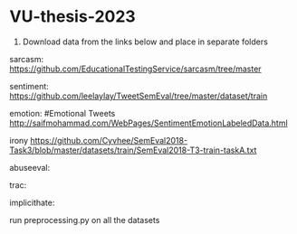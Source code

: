 # VU-thesis-2023

1. Download data from the links below and place in separate folders

sarcasm:
https://github.com/EducationalTestingService/sarcasm/tree/master

sentiment:
https://github.com/leelaylay/TweetSemEval/tree/master/dataset/train


emotion:
#Emotional Tweets
http://saifmohammad.com/WebPages/SentimentEmotionLabeledData.html


irony
https://github.com/Cyvhee/SemEval2018-Task3/blob/master/datasets/train/SemEval2018-T3-train-taskA.txt

abuseeval:

trac:

implicithate:


run preprocessing.py on all the datasets